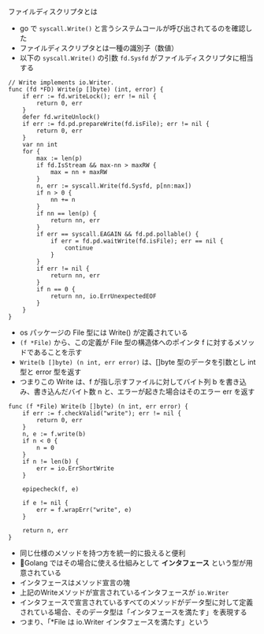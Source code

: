 ファイルディスクリプタとは

- go で `syscall.Write()` と言うシステムコールが呼び出されてるのを確認した
- ファイルディスクリプタとは一種の識別子（数値）
- 以下の `syscall.Write()` の引数 `fd.Sysfd` がファイルディスクリプタに相当する

```
// Write implements io.Writer.
func (fd *FD) Write(p []byte) (int, error) {
	if err := fd.writeLock(); err != nil {
		return 0, err
	}
	defer fd.writeUnlock()
	if err := fd.pd.prepareWrite(fd.isFile); err != nil {
		return 0, err
	}
	var nn int
	for {
		max := len(p)
		if fd.IsStream && max-nn > maxRW {
			max = nn + maxRW
		}
		n, err := syscall.Write(fd.Sysfd, p[nn:max])
		if n > 0 {
			nn += n
		}
		if nn == len(p) {
			return nn, err
		}
		if err == syscall.EAGAIN && fd.pd.pollable() {
			if err = fd.pd.waitWrite(fd.isFile); err == nil {
				continue
			}
		}
		if err != nil {
			return nn, err
		}
		if n == 0 {
			return nn, io.ErrUnexpectedEOF
		}
	}
}
```

- os パッケージの File 型には Write() が定義されている
- `(f *File)` から、この定義が File 型の構造体へのポインタ f に対するメソッドであることを示す
- `Write(b []byte) (n int, err error)` は、[]byte 型のデータを引数とし int 型と error 型を返す
- つまりこの Write は、f が指し示すファイルに対してバイト列 b を書き込み、書き込んだバイト数 n と、エラーが起きた場合はそのエラー err を返す

```
func (f *File) Write(b []byte) (n int, err error) {
	if err := f.checkValid("write"); err != nil {
		return 0, err
	}
	n, e := f.write(b)
	if n < 0 {
		n = 0
	}
	if n != len(b) {
		err = io.ErrShortWrite
	}

	epipecheck(f, e)

	if e != nil {
		err = f.wrapErr("write", e)
	}

	return n, err
}
```

- 同じ仕様のメソッドを持つ方を統一的に扱えると便利
- Golang ではその場合に使える仕組みとして **インタフェース** という型が用意されている
- インタフェースはメソッド宣言の塊
- 上記のWriteメソッドが宣言されているインタフェースが `io.Writer`
- インタフェースで宣言されているすべてのメソッドがデータ型に対して定義されている場合、そのデータ型は「インタフェースを満たす」を表現する
- つまり、「*File は io.Writer インタフェースを満たす」という

